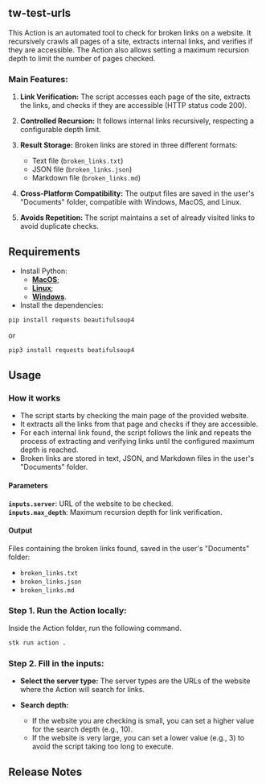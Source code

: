 <!-- 
******************************************

- THIS IS AN EXAMPLE OF HOW TO FILL OUT YOUR DOCUMENTATION OF CONTENT.

- FILL OUT THE TEMPLATE BELOW WITH YOUR INFORMATION SO OTHER PEOPLE CAN USE IT. THIS DOCUMENTATION WILL APPEAR ON THE SECTION OF THE STACKSPOT PORTAL.

******************************************
-->
## tw-test-urls

This Action is an automated tool to check for broken links on a website. It recursively crawls all pages of a site, extracts internal links, and verifies if they are accessible. The Action also allows setting a maximum recursion depth to limit the number of pages checked.

### Main Features:

1. **Link Verification:** The script accesses each page of the site, extracts the links, and checks if they are accessible (HTTP status code 200).

2. **Controlled Recursion:** It follows internal links recursively, respecting a configurable depth limit.

3. **Result Storage:** Broken links are stored in three different formats:
   - Text file (`broken_links.txt`)
   - JSON file (`broken_links.json`)
   - Markdown file (`broken_links.md`)

4. **Cross-Platform Compatibility:** The output files are saved in the user's "Documents" folder, compatible with Windows, MacOS, and Linux.

5. **Avoids Repetition:** The script maintains a set of already visited links to avoid duplicate checks.

## Requirements

<!-- 
[This is a guideline, delete this content and write your information outside this marking <!-- ]

- Describe the requirements the user needs to know before using the Action.
-->
- Install Python:
  - [**MacOS**](https://python.org.br/instalacao-mac/);
  - [**Linux**](https://python.org.br/instalacao-linux/);
  - [**Windows**](https://python.org.br/instalacao-windows/).
- Install the dependencies:

```bash
pip install requests beautifulsoup4
```

or

```bash
pip3 install requests beatifulsoup4
```

## Usage

### How it works

- The script starts by checking the main page of the provided website.  
- It extracts all the links from that page and checks if they are accessible.  
- For each internal link found, the script follows the link and repeats the process of extracting and verifying links until the configured maximum depth is reached.  
- Broken links are stored in text, JSON, and Markdown files in the user's "Documents" folder.  

#### Parameters

**`inputs.server`**: URL of the website to be checked.  
**`inputs.max_depth`**: Maximum recursion depth for link verification.  

#### Output

Files containing the broken links found, saved in the user's "Documents" folder:

- `broken_links.txt`
- `broken_links.json`
- `broken_links.md`

### Step 1. Run the Action locally:

Inside the Action folder, run the following command.

```bash
stk run action .
```

### Step 2. Fill in the inputs:

- **Select the server type:** The server types are the URLs of the website where the Action will search for links.

- **Search depth:**

    - If the website you are checking is small, you can set a higher value for the search depth (e.g., 10).
    - If the website is very large, you can set a lower value (e.g., 3) to avoid the script taking too long to execute.


## Release Notes

<!-- 
[This is a guideline; delete this content and write your information outside this markup. <!-- ]

This section is only necessary if you publish a new Action version. Add what was changed, fixed, and the new features. 

Example:
###  action-doc-template v1.0.0

#### Features
Added new templates
-->